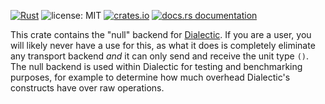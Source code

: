[![Rust](https://github.com/boltlabs-inc/dialectic/actions/workflows/rust.yml/badge.svg)](https://github.com/boltlabs-inc/dialectic/actions/workflows/rust.yml)
![license: MIT](https://img.shields.io/github/license/boltlabs-inc/dialectic-null)
[![crates.io](https://img.shields.io/crates/v/dialectic-null)](https://crates.io/crates/dialectic-null)
[![docs.rs documentation](https://docs.rs/dialectic-null/badge.svg)](https://docs.rs/dialectic-null)

This crate contains the "null" backend for [Dialectic](https://crates.io/crates/dialectic). If you
are a user, you will likely never have a use for this, as what it does is completely eliminate any
transport backend *and* it can only send and receive the unit type `()`. The null backend is used
within Dialectic for testing and benchmarking purposes, for example to determine how much overhead
Dialectic's constructs have over raw operations.